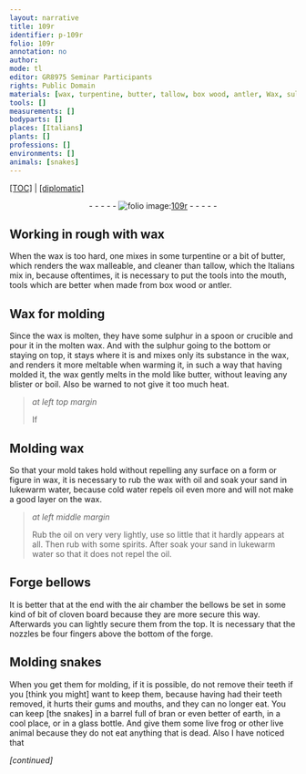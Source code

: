 ```yaml
---
layout: narrative
title: 109r
identifier: p-109r
folio: 109r
annotation: no
author:
mode: tl
editor: GR8975 Seminar Participants
rights: Public Domain
materials: [wax, turpentine, butter, tallow, box wood, antler, Wax, sulphur, ,, oil, water, spirits, bran, earth, glass]
tools: []
measurements: []
bodyparts: []
places: [Italians]
plants: []
professions: []
environments: []
animals: [snakes]
---
```


<p><a href="{{ site.baseurl }}/translation/">[TOC]</a> | <a href="{{ site.baseurl }}/texts/p-109r_tc/">[diplomatic]</a></p><div class="folio" align="center">- - - - - <a href="http://gallica.bnf.fr/ark:/12148/btv1b10500001g/f223.image" target="_blank"><img src="https://cu-mkp.github.io/2017-workshop-edition/assets/photo-icon.png" alt="folio image: " style="display:inline-block; margin-bottom:-3px;"/>109r</a> - - - - - </div>  
  

## Working in rough with <span class="m">wax</span>

 
When the <span class="m">wax</span> is too hard, one mixes in some <span class="m">turpentine</span> or a bit of <span class="m">butter</span>, which renders the <span class="m">wax</span> malleable, and cleaner than <span class="m">tallow</span>, which the <span class="pl">Italians</span> mix in, because oftentimes, it is necessary to put the tools into the mouth, <span class="sup">tools</span> which are better when made from <span class="m">box wood</span> or <span class="m">antler</span>.
 
 
  

## <span class="m">Wax</span> for molding

 
Since the <span class="m">wax</span> is molten, they have some <span class="m">sulphur</span> in a spoon or crucible and pour it in the molten <span class="m">wax</span>. And with the <span class="m">sulphur</span> going to the bottom or staying on top, it stays where it is and mixes only its substance in the <span class="m">wax</span>, and renders it more meltable when warming it, in such a way that having molded it, <span class="sup">the <span class="m">wax</span></span> gently melts in the mold like <span class="m">butter</span>, without leaving any blister or boil. Also be warned to not give it too much heat.
 
> *at left top margin*
> 
> 
> If
 
 
  

## Molding <span class="m">wax</span>

 
So that your mold takes hold without repelling any surface on a form or figure in <span class="m">wax</span><span class="m">,</span> it is necessary to rub the <span class="m">wax</span> with <span class="m">oil</span> and soak your sand in lukewarm <span class="m">water</span>, because cold <span class="m">water</span> repels <span class="m">oil</span> even more and will not make a good layer on the <span class="m">wax</span>.
 
> *at left middle margin*
> 
> 
> Rub the <span class="m">oil</span> on very very lightly, <span class="sup">use</span> so little that it hardly appears at all. Then rub with some <span class="m">spirits</span>. After soak your sand in lukewarm <span class="m">water</span> so that it does not repel the <span class="m">oil</span>.

 
  

## Forge bellows

 
It is better that at the end with the air chamber the bellows be set in some kind of bit of cloven board because they are more secure this way. Afterwards you can lightly secure them from the top. It is necessary that the nozzles be four fingers above the bottom of the forge.

 
  

## Molding <span class="al">snakes</span>

 
When you get them for molding, if it is possible, do not remove their teeth if you [think you might] want to keep them, because having had their teeth removed, it hurts their gums and mouths, and they can no longer eat. You can keep [the snakes] in a barrel full of <span class="m">bran</span> or even better of <span class="m">earth</span>, in a cool place, or in a <span class="m">glass</span> bottle. And give them some live frog or other live animal because they do not eat anything <span class="sup">that is</span> dead. Also I have noticed that
 
*[continued]*
 
